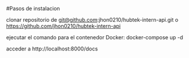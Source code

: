 #Pasos de instalacion

clonar repositorio de git@github.com:jhon0210/hubtek-intern-api.git  o  https://github.com/jhon0210/hubtek-intern-api

ejecutar el comando para el contenedor Docker: docker-compose up -d

acceder a http://localhost:8000/docs
